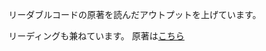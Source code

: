 リーダブルコードの原著を読んだアウトプットを上げています。

リーディングも兼ねています。
原著は[こちら](https://mcusoft.files.wordpress.com/2015/04/the-art-of-readable-code.pdf)